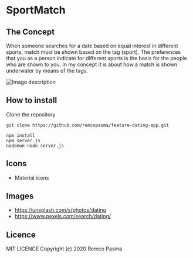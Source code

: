 # SportMatch
## The Concept
When someone searches for a date based on equal interest in different sports, match must be shown based on the tag (sport). The preferences that you as a person indicate for different sports is the basis for the people who are shown to you. In my concept it is about how a match is shown underwater by means of the tags.


![Image description](https://i.imgur.com/FFFSLyK.jpg)


## How to install
Clone the repository
```
git clone https://github.com/remcopasma/feature-dating-app.git
```


```
npm install 
npm server.js
nodemon node server.js
```

## Icons
* Material icons
## Images
* https://unsplash.com/s/photos/dating
* https://www.pexels.com/search/dating/
## Licence
MIT LICENCE
Copyright (c) 2020 Remco Pasma
